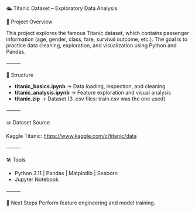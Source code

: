🛳️ Titanic Dataset – Exploratory Data Analysis

📌 Project Overview

This project explores the famous Titanic dataset, which contains passenger information (age, gender, class, fare, survival outcome, etc.). The goal is to practice data cleaning, exploration, and visualization using Python and Pandas.

⸻

📂 Structure

- **titanic_basics.ipynb** → Data loading, inspection, and cleaning  
- **titanic_analysis.ipynb** → Feature exploration and visual analysis
- **titanic.zip** → Dataset (3 .csv files: train.csv was the one used) 

⸻

📊 Dataset Source

Kaggle Titanic: https://www.kaggle.com/c/titanic/data

⸻

🛠️ Tools

- Python 3.11 | Pandas | Matplotlib | Seaborn
- Jupyter Notebook

⸻

🤔 Next Steps
Perform feature engineering and model training.
